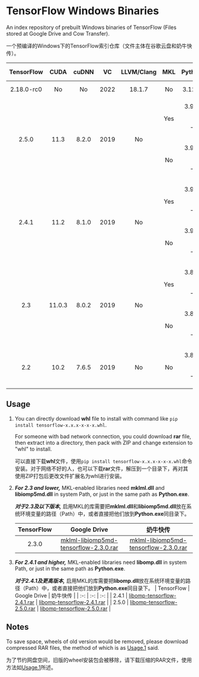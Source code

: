 # TensorFlow Windows Binaries

An index repository of prebuilt Windows binaries of TensorFlow (Files stored at Google Drive and Cow Transfer).

一个预编译的Windows下的TensorFlow索引仓库（文件主体在谷歌云盘和奶牛快传）。

<table>
    <thead align="center">
        <tr>
            <th>TensorFlow</th>
            <th>CUDA</th>
            <th>cuDNN</th>
            <th>VC</th>
            <th>LLVM/Clang</th>
            <th>MKL</th>
            <th>Python</th>
            <th>Google Drive</th>
            <th>奶牛快传</th>
            <th>File Type</th>
            <th>Size</th>
        </tr>
    </thead>
    <tbody align="center">
        <tr>
            <td>2.18.0-rc0</td>
            <td>No</td>
            <td>No</td>
            <td>2022</td>
            <td>18.1.7</td>
            <td>No</td>
            <td>3.12.7</td>
            <td><a href="https://drive.google.com/file/d/1WrbV--z4X-iRunyuI5Q2zbsgB-EQZq9n/view?usp=sharing" title="tensorflow-2.18.0rc0-cp312-cp312-win_amd64.rar">:arrow_down:</a></td>
            <td><a href="https://mua.cowtransfer.com/s/be2899cb50a046" title="tensorflow-2.18.0rc0-cp312-cp312-win_amd64.rar">:arrow_down:</a></td>
            <td>wheel (rar)</td>
            <td>234.81MB</td>
        </tr>
        <tr>
            <td rowspan="4">2.5.0</td>
            <td rowspan="4">11.3</td>
            <td rowspan="4">8.2.0</td>
            <td rowspan="4">2019</td>
            <td rowspan="4">No</td>
            <td rowspan="2">Yes</td>
            <td>3.9.5</td>
            <td><a href="https://drive.google.com/file/d/1Ozur_omBJyM7BXc9UAPG5QnIKnASRPD4/view?usp=sharing" title="tensorflow-mkl-2.5.0-cp39-cp39-win_amd64.rar">:arrow_down:</a></td>
            <td><a href="https://mua.cowtransfer.com/s/b9de7718024b47" title="tensorflow-mkl-2.5.0-cp39-cp39-win_amd64.rar">:arrow_down:</a></td>
            <td>wheel (rar)</td>
            <td>249.58MB</td>
        </tr>
        <tr>
            <td>-</td>
            <td><a href="https://drive.google.com/file/d/1gNr-K9okDXW7_rqC4YkPeT1b0tqtXOh2/view?usp=sharing" title="tensorflow-cpp-mkl-2.5.0.rar">:arrow_down:</a></td>
            <td><a href="https://mua.cowtransfer.com/s/97d28a84fb4b4b" title="tensorflow-cpp-mkl-2.5.0.rar">:arrow_down:</a></td>
            <td>C++ Library (rar)</td>
            <td>217.57MB</td>
        </tr>
        <tr>
            <td rowspan="2">No</td>
            <td>3.9.5</td>
            <td><a href="https://drive.google.com/file/d/1FvgB1s8T7J0D6dNwYhcq9wpTaNoXZiTz/view?usp=sharing" title="tensorflow-2.5.0-cp39-cp39-win_amd64.rar">:arrow_down:</a></td>
            <td><a href="https://mua.cowtransfer.com/s/24f1fea4e9024e" title="tensorflow-2.5.0-cp39-cp39-win_amd64.rar">:arrow_down:</a></td>
            <td>wheel (rar)</td>
            <td>250.15MB</td>
        </tr>
        <tr>
            <td>-</td>
            <td><a href="https://drive.google.com/file/d/1O2NbLRMCJbpaaby2-_zlBRzKl_TKPeZA/view?usp=sharing" title="tensorflow-cpp-2.5.0.rar">:arrow_down:</a></td>
            <td><a href="https://mua.cowtransfer.com/s/92a40527b2354e" title="tensorflow-cpp-2.5.0.rar">:arrow_down:</a></td>
            <td>C++ Library (rar)</td>
            <td>218.10MB</td>
        </tr>
        <tr>
            <td rowspan="4">2.4.1</td>
            <td rowspan="4">11.2</td>
            <td rowspan="4">8.1.0</td>
            <td rowspan="4">2019</td>
            <td rowspan="4">No</td>
            <td rowspan="2">Yes</td>
            <td>3.9.1</td>
            <td><a href="https://drive.google.com/file/d/1rFcTxiXT_IC801HD7NY2xLCqabEKAXzm/view?usp=sharing" title="tensorflow-mkl-2.4.1-cp39-cp39-win_amd64.rar">:arrow_down:</a></td>
            <td><a href="https://mua.cowtransfer.com/s/5f2ec0edd95242" title="tensorflow-mkl-2.4.1-cp39-cp39-win_amd64.rar">:arrow_down:</a></td>
            <td>wheel (rar)</td>
            <td>294.55MB</td>
        </tr>
        <tr>
            <td>-</td>
            <td><a href="https://drive.google.com/file/d/183yRU0NWi7_D5X-9rVUIfHhKKwGboMpu/view?usp=sharing" title="tensorflow-cpp-mkl-2.4.1.rar">:arrow_down:</a></td>
            <td><a href="https://mua.cowtransfer.com/s/c61942aea38648" title="tensorflow-mkl-2.4.1-cp39-cp39-win_amd64.rar">:arrow_down:</a></td>
            <td>C++ Library (rar)</td>
            <td>282.68MB</td>
        </tr>
        <tr>
            <td rowspan="2">No</td>
            <td>3.9.1</td>
            <td><a href="https://drive.google.com/file/d/142TOrdYQqM5G87kvqn1s5nRfSM5qr26c/view?usp=sharing" title="tensorflow-2.4.1-cp39-cp39-win_amd64.rar">:arrow_down:</a></td>
            <td><a href="https://mua.cowtransfer.com/s/1fa2c945657743" title="tensorflow-mkl-2.4.1-cp39-cp39-win_amd64.rar">:arrow_down:</a></td>
            <td>wheel (rar)</td>
            <td>292.47MB</td>
        </tr>
        <tr>
            <td>-</td>
            <td><a href="https://drive.google.com/file/d/1uVybSULy9Muq4VUga7jYqhpm0GrdJYjP/view?usp=sharing" title="tensorflow-cpp-2.4.1.rar">:arrow_down:</a></td>
            <td><a href="https://mua.cowtransfer.com/s/438ea4f53c8e44" title="tensorflow-mkl-2.4.1-cp39-cp39-win_amd64.rar">:arrow_down:</a></td>
            <td>C++ Library (rar)</td>
            <td>279.57MB</td>
        </tr>
        <tr>
            <td rowspan="4">2.3</td>
            <td rowspan="4">11.0.3</td>
            <td rowspan="4">8.0.2</td>
            <td rowspan="4">2019</td>
            <td rowspan="4">No</td>
            <td rowspan="2">Yes</td>
            <td>3.8.5</td>
            <td><a href="https://drive.google.com/file/d/1HkAJKGC_Jf8wr1HwsmHWOUfrvjEdDAkV/view?usp=sharing" title="tensorflow-2.3.0-cp38-cp38-win_amd64_mkl.rar">:arrow_down:</a></td>
            <td><a href="https://mua.cowtransfer.com/s/8f1fc536b5a244" title="tensorflow-2.3.0-cp38-cp38-win_amd64_mkl.rar">:arrow_down:</a></td>
            <td>wheel (rar)</td>
            <td>246.55MB</td>
        </tr>
        <tr>
            <td>-</td>
            <td><a href="https://drive.google.com/file/d/1vzR6k2asgge8N9kbCPd9PletNnFqh2Hx/view?usp=sharing" title="libtensorflow-2.3.0-mkl.rar">:arrow_down:</a></td>
            <td><a href="https://mua.cowtransfer.com/s/014062f95e1b48" title="libtensorflow-2.3.0-mkl.rar">:arrow_down:</a></td>
            <td>C Library (rar)</td>
            <td>181.82MB</td>
        </tr>
        <tr>
            <td rowspan="2">No</td>
            <td>3.8.5</td>
            <td><a href="https://drive.google.com/file/d/1RM1dPpM8tpDjT_kdpAAF_on03Op9su5S/view?usp=sharing" title="tensorflow-2.3.0-cp38-cp38-win_amd64.rar">:arrow_down:</a></td>
            <td><a href="https://mua.cowtransfer.com/s/1c088700b32549" title="tensorflow-2.3.0-cp38-cp38-win_amd64.rar">:arrow_down:</a></td>
            <td>wheel (rar)</td>
            <td>210.11MB</td>
        </tr>
        <tr>
            <td>-</td>
            <td><a href="https://drive.google.com/file/d/1WVyREqUIy5WKwnmZ0h0Jh5BnaHET4OJB/view?usp=sharing" title="libtensorflow-2.3.0.rar">:arrow_down:</a></td>
            <td><a href="https://mua.cowtransfer.com/s/d23c7565bbdc4f" title="libtensorflow-2.3.0.rar">:arrow_down:</a></td>
            <td>C Library (rar)</td>
            <td>175.60MB</td>
        </tr>
        <tr>
            <td rowspan="2">2.2</td>
            <td rowspan="2">10.2</td>
            <td rowspan="2">7.6.5</td>
            <td rowspan="2">2019</td>
            <td rowspan="2">No</td>
            <td rowspan="2">No</td>
            <td>3.8.2</td>
            <td><a href="https://drive.google.com/file/d/1N0gjX8lH4HU5tzmdxJV6OQfnemjoLfhc/view?usp=sharing" title="tensorflow-2.2.0-cp38-cp38-win_amd64.rar">:arrow_down:</a></td>
            <td><a href="https://mua.cowtransfer.com/s/997541a4f5bc4f" title="tensorflow-2.2.0-cp38-cp38-win_amd64.rar">:arrow_down:</a></td>
            <td>wheel (rar)</td>
            <td>153.37MB</td>
        </tr>
        <tr>
            <td>-</td>
            <td><a href="https://drive.google.com/file/d/1bkSq3qwnwCLqsATDr42VviHOHFsIJNlq/view?usp=sharing" title="libtensorflow-2.2.0.rar">:arrow_down:</a></td>
            <td><a href="https://mua.cowtransfer.com/s/89d4ae93edfc40" title="libtensorflow-2.2.0.rar">:arrow_down:</a></td>
            <td>C Library (rar)</td>
            <td>110.90MB</td>
        </tr>
    </tbody>
</table>

## Usage

1. You can directly download **whl** file to install with command like `pip install tensorflow-x.x.x-x-x-x.whl`.

   For someone with bad network connection, you could download **rar** file, then extract into a directory, then pack with ZIP and change extension to "whl" to install.

   可以直接下载**whl**文件，使用`pip install tensorflow-x.x.x-x-x-x.whl`命令安装。对于网络不好的人，也可以下载**rar**文件，解压到一个目录下，再对其使用ZIP打包后更改文件扩展名为whl进行安装。

2. ***For 2.3 and lower,***
   MKL-enabled libraries need **mklml.dll** and **libiomp5md.dll** in system Path, or just in the same path as **Python.exe**.

   ***对于2.3及以下版本,***
   启用MKL的库需要把**mklml.dll**和**libiomp5md.dll**放在系统环境变量的路径（Path）中，或者直接把他们放到**Python.exe**同目录下。
   
   | TensorFlow | Google Drive | 奶牛快传 |
   | :-: | :-: | :-: |
   | 2.3.0 | [mklml-libiomp5md-tensorflow-2.3.0.rar](https://drive.google.com/file/d/1ra3yG373VFei0Lu-w52YcBc_pmGv_JaU/view?usp=sharing) | [mklml-libiomp5md-tensorflow-2.3.0.rar](https://mua.cowtransfer.com/s/d11e9a2794fc4a)|
3. ***For 2.4.1 and higher,***
   MKL-enabled libraries need **libomp.dll** in system Path, or just in the same path as **Python.exe**.

   ***对于2.4.1及更高版本,***
   启用MKL的库需要把**libomp.dll**放在系统环境变量的路径（Path）中，或者直接把他们放到**Python.exe**同目录下。
   | TensorFlow | Google Drive | 奶牛快传 |
   | :-: | :-: | :-: |
   | 2.4.1 | [libomp-tensorflow-2.4.1.rar](https://drive.google.com/file/d/13LJJf0ihKenGHo5QWDTbSAUXw-MS9qF1/view?usp=sharing) | [libomp-tensorflow-2.4.1.rar](https://mua.cowtransfer.com/s/1d50abb94e7940) |
   | 2.5.0 | [libomp-tensorflow-2.5.0.rar](https://drive.google.com/file/d/1FTnh8e4eWeXqdV91IdPkZr4S8k18I5LY/view?usp=sharing) | [libomp-tensorflow-2.5.0.rar](https://mua.cowtransfer.com/s/89f37fe1c3d040) |

## Notes

To save space, wheels of old version would be removed, please download compressed RAR files, the method of which is as [Usage.1](#usage) said.

为了节约网盘空间，旧版的wheel安装包会被移除，请下载压缩的RAR文件，使用方法如[Usage.1](#usage)所述。
